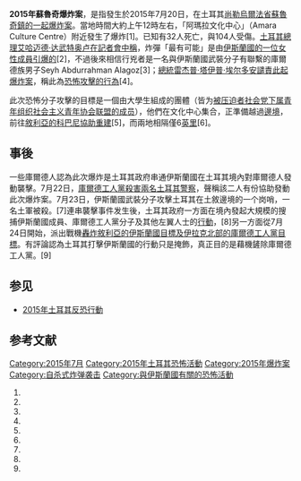 **2015年蘇魯奇爆炸案**，是指發生於2015年7月20日，在土耳其[尚勒烏爾法省](../Page/尚勒烏爾法省.md "wikilink")[蘇魯奇鎮的一起爆炸案](../Page/蘇魯奇.md "wikilink")。當地時間大約上午12時左右，「阿瑪拉文化中心」（Amara
Culture
Centre）附近發生了爆炸\[1\]。已知有32人死亡，與104人受傷。[土耳其總理](../Page/土耳其總理.md "wikilink")[艾哈迈德·达武特奥卢在記者會中稱](../Page/艾哈迈德·达武特奥卢.md "wikilink")，炸彈「最有可能」是由[伊斯蘭國的一位女性成員引爆的](../Page/伊斯蘭國.md "wikilink")\[2\]，不過後來相信行兇者是一名與伊斯蘭國武裝分子有聯繫的庫爾德族男子Seyh
Abdurrahman
Alagoz\[3\]；[總統](../Page/土耳其總統.md "wikilink")[雷杰普·塔伊普·埃尔多安譴責此起爆炸案](../Page/雷杰普·塔伊普·埃尔多安.md "wikilink")，稱此為[恐怖攻擊的行為](../Page/恐怖攻擊.md "wikilink")\[4\]。

此次恐怖分子攻擊的目標是一個由大學生組成的團體（皆为[被压迫者社会党下属青年组织](../Page/被压迫者社会党.md "wikilink")[社会主义青年协会联盟的成员](../Page/社会主义青年协会联盟.md "wikilink")），他們在文化中心集合，正準備越過[邊境](../Page/邊境.md "wikilink")，前往[敘利亞的](../Page/敘利亞.md "wikilink")[科巴尼協助重建](../Page/科巴尼.md "wikilink")\[5\]，而兩地相隔僅6[英里](../Page/英里.md "wikilink")\[6\]。

## 事後

一些庫爾德人認為此次爆炸是土耳其政府串通伊斯蘭國在土耳其境內對庫爾德人發動襲擊。7月22日，[庫爾德工人黨殺害兩名土耳其警察](../Page/庫爾德工人黨.md "wikilink")，聲稱該二人有份協助發動此次爆炸案。7月23日，伊斯蘭國武裝分子攻擊土耳其在土敘邊境的一个岗哨，一名土軍被殺。\[7\]連串襲擊事件发生後，土耳其政府一方面在境內發起大規模的搜捕伊斯蘭國成員、庫爾德工人黨分子及其他左翼人士的[行動](../Page/2015年土耳其反恐行動.md "wikilink")，\[8\]另一方面從7月24日開始，派出戰機[轟炸敘利亞的伊斯蘭國目標及伊拉克北部的庫爾德工人黨目標](../Page/亞爾欽烈士行動.md "wikilink")。有評論認為土耳其打擊伊斯蘭國的行動只是掩飾，真正目的是藉機鏟除庫爾德工人黨。\[9\]

## 参见

  - [2015年土耳其反恐行動](../Page/2015年土耳其反恐行動.md "wikilink")

## 参考文献

[Category:2015年7月](https://zh.wikipedia.org/wiki/Category:2015年7月 "wikilink")
[Category:2015年土耳其恐怖活動](https://zh.wikipedia.org/wiki/Category:2015年土耳其恐怖活動 "wikilink")
[Category:2015年爆炸案](https://zh.wikipedia.org/wiki/Category:2015年爆炸案 "wikilink")
[Category:自杀式炸弹袭击](https://zh.wikipedia.org/wiki/Category:自杀式炸弹袭击 "wikilink")
[Category:與伊斯蘭國有關的恐怖活動](https://zh.wikipedia.org/wiki/Category:與伊斯蘭國有關的恐怖活動 "wikilink")

1.

2.
3.

4.

5.

6.

7.
8.

9.